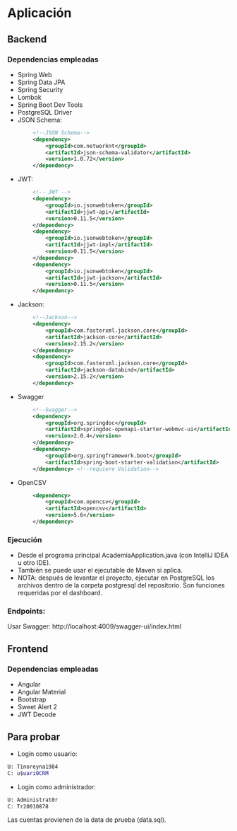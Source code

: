 # Aplicación

## Backend

### Dependencias empleadas
* Spring Web
* Spring Data JPA
* Spring Security
* Lombok
* Spring Boot Dev Tools
* PostgreSQL Driver
* JSON Schema:
```xml
		<!--JSON Schema-->
		<dependency>
			<groupId>com.networknt</groupId>
			<artifactId>json-schema-validator</artifactId>
			<version>1.0.72</version>
		</dependency>
```
* JWT:
```xml
		<!-- JWT -->
		<dependency>
			<groupId>io.jsonwebtoken</groupId>
			<artifactId>jjwt-api</artifactId>
			<version>0.11.5</version>
		</dependency>
		<dependency>
			<groupId>io.jsonwebtoken</groupId>
			<artifactId>jjwt-impl</artifactId>
			<version>0.11.5</version>
		</dependency>
		<dependency>
			<groupId>io.jsonwebtoken</groupId>
			<artifactId>jjwt-jackson</artifactId>
			<version>0.11.5</version>
		</dependency>
```
* Jackson:
```xml
		<!--Jackson-->
		<dependency>
			<groupId>com.fasterxml.jackson.core</groupId>
			<artifactId>jackson-core</artifactId>
			<version>2.15.2</version>
		</dependency>
		<dependency>
			<groupId>com.fasterxml.jackson.core</groupId>
			<artifactId>jackson-databind</artifactId>
			<version>2.15.2</version>
		</dependency>
```
* Swagger
```xml
		<!--Swagger-->
		<dependency>
			<groupId>org.springdoc</groupId>
			<artifactId>springdoc-openapi-starter-webmvc-ui</artifactId>
			<version>2.0.4</version>
		</dependency>
		<dependency>
			<groupId>org.springframework.boot</groupId>
			<artifactId>spring-boot-starter-validation</artifactId>
		</dependency> <!--requiere Validation-->
```
* OpenCSV
```xml
		<dependency>
			<groupId>com.opencsv</groupId>
			<artifactId>opencsv</artifactId>
			<version>5.6</version>
		</dependency>
```

### Ejecución
* Desde el programa principal AcademiaApplication.java (con IntelliJ IDEA u otro IDE).
* También se puede usar el ejecutable de Maven si aplica.
* NOTA: después de levantar el proyecto, ejecutar en PostgreSQL los archivos dentro de la carpeta postgresql del repositorio. Son funciones requeridas por el dashboard.

### Endpoints:
Usar Swagger: http://localhost:4009/swagger-ui/index.html


## Frontend

### Dependencias empleadas
* Angular
* Angular Material
* Bootstrap
* Sweet Alert 2
* JWT Decode

## Para probar
* Login como usuario:
```bash
U: Tinoreyna1984
C: u$uari0CRM
```
* Login como administrador:
```bash
U: Administrat0r
C: Tr20010878
```
Las cuentas provienen de la data de prueba (data.sql).

